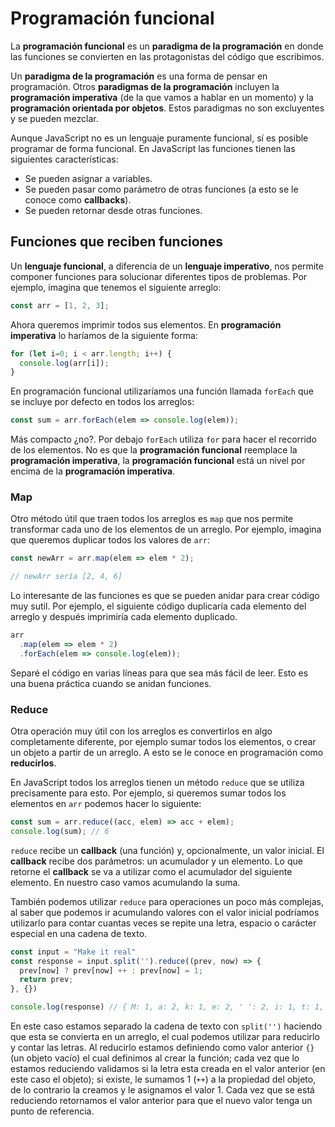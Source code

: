 # Programación funcional

La **programación funcional** es un **paradigma de la programación** en donde las funciones se convierten en las protagonistas del código que escribimos.

Un **paradigma de la programación** es una forma de pensar en programación. Otros **paradigmas de la programación** incluyen la **programación imperativa** \(de la que vamos a hablar en un momento\) y la **programación orientada por objetos**. Estos paradigmas no son excluyentes y se pueden mezclar.

Aunque JavaScript no es un lenguaje puramente funcional, sí es posible programar de forma funcional. En JavaScript las funciones tienen las siguientes características:

* Se pueden asignar a variables.
* Se pueden pasar como parámetro de otras funciones \(a esto se le conoce como **callbacks**\).
* Se pueden retornar desde otras funciones.

## Funciones que reciben funciones

Un **lenguaje funcional**, a diferencia de un **lenguaje imperativo**, nos permite componer funciones para solucionar diferentes tipos de problemas. Por ejemplo, imagina que tenemos el siguiente arreglo:

```javascript
const arr = [1, 2, 3];
```

Ahora queremos imprimir todos sus elementos. En **programación imperativa** lo haríamos de la siguiente forma:

```javascript
for (let i=0; i < arr.length; i++) {
  console.log(arr[i]);
}
```

En programación funcional utilizaríamos una función llamada `forEach` que se incluye por defecto en todos los arreglos:

```javascript
const sum = arr.forEach(elem => console.log(elem));
```

Más compacto ¿no?. Por debajo `forEach` utiliza `for` para hacer el recorrido de los elementos. No es que la **programación funcional** reemplace la **programación imperativa**, la **programación funcional** está un nivel por encima de la **programación imperativa**.

### Map

Otro método útil que traen todos los arreglos es `map` que nos permite transformar cada uno de los elementos de un arreglo. Por ejemplo, imagina que queremos duplicar todos los valores de `arr`:

```javascript
const newArr = arr.map(elem => elem * 2);

// newArr sería [2, 4, 6]
```

Lo interesante de las funciones es que se pueden anidar para crear código muy sutil. Por ejemplo, el siguiente código duplicaría cada elemento del arreglo y después imprimiría cada elemento duplicado.

```javascript
arr
  .map(elem => elem * 2)
  .forEach(elem => console.log(elem));
```

Separé el código en varias líneas para que sea más fácil de leer. Esto es una buena práctica cuando se anidan funciones.

### Reduce

Otra operación muy útil con los arreglos es convertirlos en algo completamente diferente, por ejemplo sumar todos los elementos, o crear un objeto a partir de un arreglo. A esto se le conoce en programación como **reducirlos**.

En JavaScript todos los arreglos tienen un método `reduce` que se utiliza precisamente para esto. Por ejemplo, si queremos sumar todos los elementos en `arr` podemos hacer lo siguiente:

```javascript
const sum = arr.reduce((acc, elem) => acc + elem);
console.log(sum); // 6
```

`reduce` recibe un **callback** \(una función\) y, opcionalmente, un valor inicial. El **callback** recibe dos parámetros: un acumulador y un elemento. Lo que retorne el **callback** se va a utilizar como el acumulador del siguiente elemento. En nuestro caso vamos acumulando la suma.

También podemos utilizar `reduce` para operaciones un poco más complejas, al saber que podemos ir acumulando valores con el valor inicial podríamos utilizarlo para contar cuantas veces se repite una letra, espacio o carácter especial en una cadena de texto.

```javascript
const input = "Make it real"
const response = input.split('').reduce((prev, now) => {
  prev[now] ? prev[now] ++ : prev[now] = 1;
  return prev;
}, {})

console.log(response) // { M: 1, a: 2, k: 1, e: 2, ' ': 2, i: 1, t: 1, r: 1, l: 1 }
```

En este caso estamos separado la cadena de texto con `split('')` haciendo que esta se convierta en un arreglo, el cual podemos utilizar para reducirlo y contar las letras. Al reducirlo estamos definiendo como valor anterior `{}` \(un objeto vacío\) el cual definimos al crear la función; cada vez que lo estamos reduciendo validamos si la letra esta creada en el valor anterior \(en este caso el objeto\); si existe, le sumamos 1 \(`++`\) a la propiedad del objeto, de lo contrario la creamos y le asignamos el valor 1. Cada vez que se está reduciendo retornamos el valor anterior para que el nuevo valor tenga un punto de referencia.

